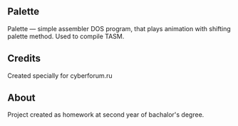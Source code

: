 Palette
------------
Palette — simple assembler DOS program, that plays animation with shifting palette method. Used to compile TASM.

Credits
-----
Created specially for cyberforum.ru

About
-----
Project created as homework at second year of bachalor's degree.